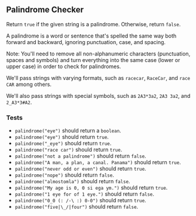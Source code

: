 ## Palindrome Checker
Return `true` if the given string is a palindrome. Otherwise, return `false`.

A palindrome is a word or sentence that's spelled the same way both forward and backward, ignoring punctuation, case, and spacing.

Note: You'll need to remove all non-alphanumeric characters (punctuation, spaces and symbols) and turn everything into the same case (lower or upper case) in order to check for palindromes.

We'll pass strings with varying formats, such as `racecar`, `RaceCar`, and `race CAR` among others.

We'll also pass strings with special symbols, such as `2A3*3a2`, `2A3 3a2`, and `2_A3*3#A2`.

### Tests
* `palindrome("eye")` should return a `boolean`.
* `palindrome("eye")` should return `true`.
* `palindrome("_eye")` should return `true`.
* `palindrome("race car")` should return `true`.
* `palindrome("not a palindrome")` should return `false`.
* `palindrome("A man, a plan, a canal. Panama")` should return `true`.
* `palindrome("never odd or even")` should return `true`.
* `palindrome("nope")` should return `false`.
* `palindrome("almostomla")` should return `false`.
* `palindrome("My age is 0, 0 si ega ym.")` should return `true`.
* `palindrome("1 eye for of 1 eye.")` should return `false`.
* `palindrome("0_0 (: /-\ :) 0-0")` should return `true`.
* `palindrome("five|\_/|four")` should return `false`.